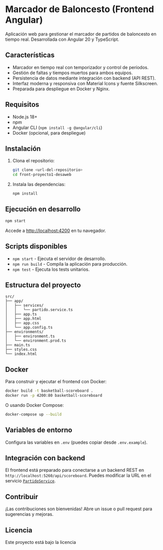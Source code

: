 # Marcador de Baloncesto (Frontend Angular)

Aplicación web para gestionar el marcador de partidos de baloncesto en tiempo real. Desarrollada con Angular 20 y TypeScript.

## Características

- Marcador en tiempo real con temporizador y control de períodos.
- Gestión de faltas y tiempos muertos para ambos equipos.
- Persistencia de datos mediante integración con backend (API REST).
- Interfaz moderna y responsiva con Material Icons y fuente Silkscreen.
- Preparada para despliegue en Docker y Nginx.

## Requisitos

- Node.js 18+
- npm
- Angular CLI (`npm install -g @angular/cli`)
- Docker (opcional, para despliegue)

## Instalación

1. Clona el repositorio:
   ```bash
   git clone <url-del-repositorio>
   cd front-proyecto1-desaweb
   ```

2. Instala las dependencias:
   ```bash
   npm install
   ```

## Ejecución en desarrollo

```bash
npm start
```
Accede a [http://localhost:4200](http://localhost:4200) en tu navegador.

## Scripts disponibles

- `npm start` - Ejecuta el servidor de desarrollo.
- `npm run build` - Compila la aplicación para producción.
- `npm test` - Ejecuta los tests unitarios.

## Estructura del proyecto

```
src/
├── app/
│   ├── services/
│   │   └── partido.service.ts
│   ├── app.ts
│   ├── app.html
│   ├── app.css
│   └── app.config.ts
├── environments/
│   ├── environment.ts
│   └── environment.prod.ts
├── main.ts
├── styles.css
└── index.html
```

## Docker

Para construir y ejecutar el frontend con Docker:

```bash
docker build -t basketball-scoreboard .
docker run -p 4200:80 basketball-scoreboard
```

O usando Docker Compose:

```bash
docker-compose up --build
```

## Variables de entorno

Configura las variables en `.env` (puedes copiar desde `.env.example`).

## Integración con backend

El frontend está preparado para conectarse a un backend REST en `http://localhost:5260/api/scoreboard`. Puedes modificar la URL en el servicio [`PartidoService`](src/app/services/partido.service.ts).

## Contribuir

¡Las contribuciones son bienvenidas! Abre un issue o pull request para sugerencias y mejoras.

## Licencia

Este proyecto está bajo la licencia
